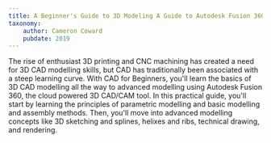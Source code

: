 ```yaml
---
title: A Beginner's Guide to 3D Modeling A Guide to Autodesk Fusion 360
taxonomy:
	author: Cameron Coward
	pubdate: 2019
---
```

The rise of enthusiast 3D printing and CNC machining has created a need for 3D CAD modelling skills, but CAD has traditionally been associated with a steep learning curve. With CAD for Beginners, you'll learn the basics of 3D CAD modelling all the way to advanced modelling using Autodesk Fusion 360, the cloud powered 3D CAD/CAM tool. In this practical guide, you'll start by learning the principles of parametric modelling and basic modelling and assembly methods. Then, you'll move into advanced modelling concepts like 3D sketching and splines, helixes and ribs, technical drawing, and rendering.